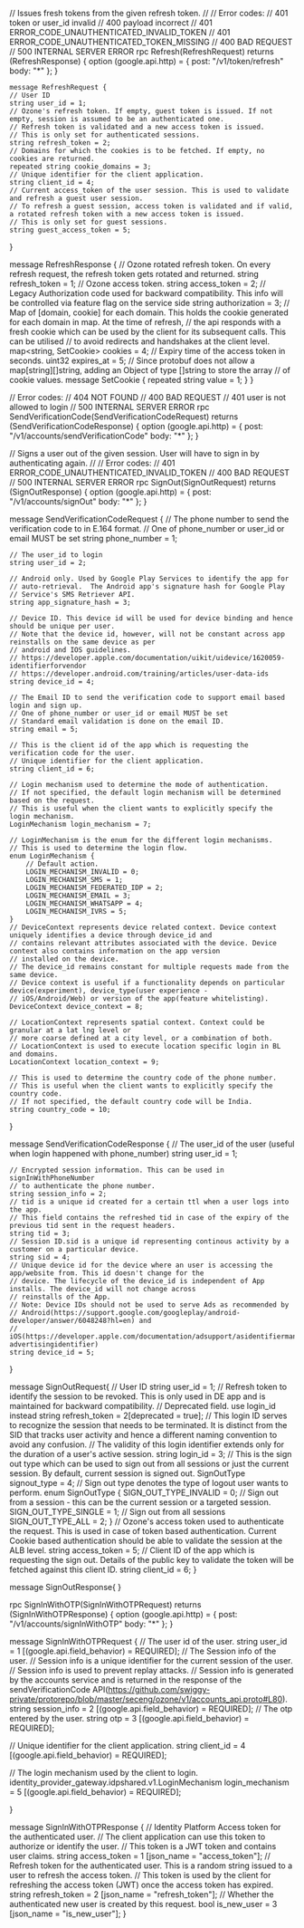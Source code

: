 // Issues fresh tokens from the given refresh token.
//
// Error codes:
// 401 token or user_id invalid
// 400 payload incorrect
// 401 ERROR_CODE_UNAUTHENTICATED_INVALID_TOKEN
// 401 ERROR_CODE_UNAUTHENTICATED_TOKEN_MISSING
// 400 BAD REQUEST
// 500 INTERNAL SERVER ERROR
rpc Refresh(RefreshRequest) returns (RefreshResponse) {
option (google.api.http) = {
post: "/v1/token/refresh"
body: "\*"
};
}

    message RefreshRequest {
    // User ID
    string user_id = 1;
    // Ozone's refresh token. If empty, guest token is issued. If not empty, session is assumed to be an authenticated one.
    // Refresh token is validated and a new access token is issued.
    // This is only set for authenticated sessions.
    string refresh_token = 2;
    // Domains for which the cookies is to be fetched. If empty, no cookies are returned.
    repeated string cookie_domains = 3;
    // Unique identifier for the client application.
    string client_id = 4;
    // Current access_token of the user session. This is used to validate and refresh a guest user session.
    // To refresh a guest session, access token is validated and if valid, a rotated refresh token with a new access token is issued.
    // This is only set for guest sessions.
    string guest_access_token = 5;

}

message RefreshResponse {
// Ozone rotated refresh token. On every refresh request, the refresh token gets rotated and returned.
string refresh_token = 1;
// Ozone access token.
string access_token = 2;
// Legacy Authorization code used for backward compatibility. This info will be controlled via feature flag on the service side
string authorization = 3;
// Map of [domain, cookie] for each domain. This holds the cookie generated for each domain in map. At the time of refresh,
// the api responds with a fresh cookie which can be used by the client for its subsequent calls. This can be utilised
// to avoid redirects and handshakes at the client level.
map<string, SetCookie> cookies = 4;
// Expiry time of the access token in seconds.
uint32 expires_at = 5;
// Since protobuf does not allow a map[string][]string, adding an Object of type []string to store the array
// of cookie values.
message SetCookie {
repeated string value = 1;
}
}

// Error codes:
// 404 NOT FOUND
// 400 BAD REQUEST
// 401 user is not allowed to login
// 500 INTERNAL SERVER ERROR
rpc SendVerificationCode(SendVerificationCodeRequest) returns (SendVerificationCodeResponse) {
option (google.api.http) = {
post: "/v1/accounts/sendVerificationCode"
body: "\*"
};
}

// Signs a user out of the given session. User will have to sign in by authenticating again.
//
// Error codes:
// 401 ERROR_CODE_UNAUTHENTICATED_INVALID_TOKEN
// 400 BAD REQUEST
// 500 INTERNAL SERVER ERROR
rpc SignOut(SignOutRequest) returns (SignOutResponse) {
option (google.api.http) = {
post: "/v1/accounts/signOut"
body: "\*"
};
}

message SendVerificationCodeRequest {
// The phone number to send the verification code to in E.164 format.
// One of phone_number or user_id or email MUST be set
string phone_number = 1;

    // The user_id to login
    string user_id = 2;

    // Android only. Used by Google Play Services to identify the app for
    // auto-retrieval.  The Android app's signature hash for Google Play
    // Service's SMS Retriever API.
    string app_signature_hash = 3;

    // Device ID. This device id will be used for device binding and hence should be unique per user.
    // Note that the device id, however, will not be constant across app reinstalls on the same device as per
    // android and IOS guidelines.
    // https://developer.apple.com/documentation/uikit/uidevice/1620059-identifierforvendor
    // https://developer.android.com/training/articles/user-data-ids
    string device_id = 4;

    // The Email ID to send the verification code to support email based login and sign up.
    // One of phone_number or user_id or email MUST be set
    // Standard email validation is done on the email ID.
    string email = 5;

    // This is the client id of the app which is requesting the verification code for the user.
    // Unique identifier for the client application.
    string client_id = 6;

    // Login mechanism used to determine the mode of authentication.
    // If not specified, the default login mechanism will be determined based on the request.
    // This is useful when the client wants to explicitly specify the login mechanism.
    LoginMechanism login_mechanism = 7;

    // LoginMechanism is the enum for the different login mechanisms.
    // This is used to determine the login flow.
    enum LoginMechanism {
        // Default action.
        LOGIN_MECHANISM_INVALID = 0;
        LOGIN_MECHANISM_SMS = 1;
        LOGIN_MECHANISM_FEDERATED_IDP = 2;
        LOGIN_MECHANISM_EMAIL = 3;
        LOGIN_MECHANISM_WHATSAPP = 4;
        LOGIN_MECHANISM_IVRS = 5;
    }
    // DeviceContext represents device related context. Device context uniquely identifies a device through device_id and
    // contains relevant attributes associated with the device. Device context also contains information on the app version
    // installed on the device.
    // The device_id remains constant for multiple requests made from the same device.
    // Device context is useful if a functionality depends on particular device(experiment), device_type(user experience -
    // iOS/Android/Web) or version of the app(feature whitelisting).
    DeviceContext device_context = 8;

    // LocationContext represents spatial context. Context could be granular at a lat lng level or
    // more coarse defined at a city level, or a combination of both.
    // LocationContext is used to execute location specific login in BL and domains.
    LocationContext location_context = 9;

    // This is used to determine the country code of the phone number.
    // This is useful when the client wants to explicitly specify the country code.
    // If not specified, the default country code will be India.
    string country_code = 10;

}

message SendVerificationCodeResponse {
// The user_id of the user (useful when login happened with phone_number)
string user_id = 1;

    // Encrypted session information. This can be used in signInWithPhoneNumber
    // to authenticate the phone number.
    string session_info = 2;
    // tid is a unique id created for a certain ttl when a user logs into the app.
    // This field contains the refreshed tid in case of the expiry of the previous tid sent in the request headers.
    string tid = 3;
    // Session ID.sid is a unique id representing continous activity by a customer on a particular device.
    string sid = 4;
    // Unique device id for the device where an user is accessing the app/website from. This id doesn't change for the
    // device. The lifecycle of the device_id is independent of App installs. The device_id will not change across
    // reinstalls of the App.
    // Note: Device IDs should not be used to serve Ads as recommended by
    // Android(https://support.google.com/googleplay/android-developer/answer/6048248?hl=en) and
    // iOS(https://developer.apple.com/documentation/adsupport/asidentifiermanager/1614151-advertisingidentifier)
    string device_id = 5;

}

message SignOutRequest{
// User ID
string user_id = 1;
// Refresh token to identify the session to be revoked. This is only used in DE app and is maintained for backward compatibility.
// Deprecated field. use login_id instead
string refresh_token = 2[deprecated = true];
// This login ID serves to recognize the session that needs to be terminated. It is distinct from the SID that tracks user activity and hence a different naming convention to avoid any confusion.
// The validity of this login identifier extends only for the duration of a user's active session.
string login_id = 3;
// This is the sign out type which can be used to sign out from all sessions or just the current session. By default, current session is signed out.
SignOutType signout_type = 4;
// Sign out type denotes the type of logout user wants to perform.
enum SignOutType {
SIGN_OUT_TYPE_INVALID = 0;
// Sign out from a session - this can be the current session or a targeted session.
SIGN_OUT_TYPE_SINGLE = 1;
// Sign out from all sessions
SIGN_OUT_TYPE_ALL = 2;
}
// Ozone's access token used to authenticate the request. This is used in case of token based authentication. Current Cookie based authentication should be able to validate the session at the ALB level.
string access_token = 5;
// Client ID of the app which is requesting the sign out. Details of the public key to validate the token will be fetched against this client ID.
string client_id = 6;
}

message SignOutResponse{
}

rpc SignInWithOTP(SignInWithOTPRequest) returns (SignInWithOTPResponse) {
option (google.api.http) = {
post: "/v1/accounts/signInWithOTP"
body: "\*"
};
}

message SignInWithOTPRequest {
// The user id of the user.
string user_id = 1 [(google.api.field_behavior) = REQUIRED];
// The Session info of the user.
// Session info is a unique identifier for the current session of the user.
// Session info is used to prevent replay attacks.
// Session info is generated by the accounts service and is returned in the response of the sendVerificationCode API(https://github.com/swiggy-private/protorepo/blob/master/seceng/ozone/v1/accounts_api.proto#L80).
string session_info = 2 [(google.api.field_behavior) = REQUIRED];
// The otp entered by the user.
string otp = 3 [(google.api.field_behavior) = REQUIRED];

// Unique identifier for the client application.
string client_id = 4 [(google.api.field_behavior) = REQUIRED];

// The login mechanism used by the client to login.
identity_provider_gateway.idpshared.v1.LoginMechanism login_mechanism = 5 [(google.api.field_behavior) = REQUIRED];

}

message SignInWithOTPResponse {
// Identity Platform Access token for the authenticated user.
// The client application can use this token to authorize or identify the user.
// This token is a JWT token and contains user claims.
string access_token = 1 [json_name = "access_token"];
// Refresh token for the authenticated user. This is a random string issued to a user to refresh the access token.
// This token is used by the client for refreshing the access token (JWT) once the access token has expired.
string refresh_token = 2 [json_name = "refresh_token"];
// Whether the authenticated new user is created by this request.
bool is_new_user = 3 [json_name = "is_new_user"];
}
